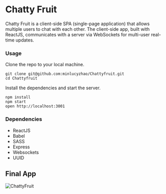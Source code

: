 Chatty Fruit
=====================

Chatty Fruit is a client-side SPA (single-page application) that allows multiple users to chat with each other. The client-side app, built with ReactJS, communicates with a server via WebSockets for multi-user real-time updates.

### Usage

Clone the repo to your local machine.
```
git clone git@github.com:minlucyzhao/Chattyfruit.git
cd Chattyfruit
```
Install the dependencies and start the server.
```
npm install
npm start
open http://localhost:3001
```

### Dependencies

* ReactJS
* Babel
* SASS
* Express
* Websockets
* UUID

## Final App

![ChattyFruit](https://github.com/minlucyzhao/ChattyFruit/blob/master/build/chattyfruit.png)